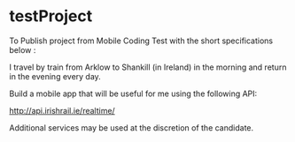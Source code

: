 testProject
===========

To Publish project from Mobile Coding Test with the short specifications below :

I travel by train from Arklow to Shankill (in Ireland) in the morning and return in the evening every day.

Build a mobile app that will be useful for me using the following API:

http://api.irishrail.ie/realtime/

Additional services may be used at the discretion of the candidate. 
